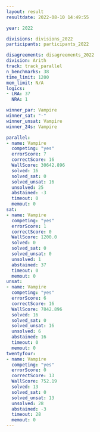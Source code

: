 ```yaml
---
layout: result
resultdate: 2022-08-10 14:49:55

year: 2022

divisions: divisions_2022
participants: participants_2022

disagreements: disagreements_2022
division: Arith
track: track_parallel
n_benchmarks: 38
time_limit: 1200
mem_limit: N/A
logics:
- LRA: 37
  NRA: 1

winner_par: Vampire
winner_sat: "-"
winner_unsat: Vampire
winner_24s: Vampire

parallel:
- name: Vampire
  competing: "yes"
  errorScore: 7
  correctScore: 16
  WallScore: 30642.896
  solved: 16
  solved_sat: 0
  solved_unsat: 16
  unsolved: 25
  abstained: -3
  timeout: 0
  memout: 0
sat:
- name: Vampire
  competing: "yes"
  errorScore: 1
  correctScore: 0
  WallScore: 1200.0
  solved: 0
  solved_sat: 0
  solved_unsat: 0
  unsolved: 1
  abstained: 37
  timeout: 0
  memout: 0
unsat:
- name: Vampire
  competing: "yes"
  errorScore: 6
  correctScore: 16
  WallScore: 7842.896
  solved: 16
  solved_sat: 0
  solved_unsat: 16
  unsolved: 6
  abstained: 16
  timeout: 0
  memout: 0
twentyfour:
- name: Vampire
  competing: "yes"
  errorScore: 0
  correctScore: 13
  WallScore: 752.19
  solved: 13
  solved_sat: 0
  solved_unsat: 13
  unsolved: 28
  abstained: -3
  timeout: 28
  memout: 0
---
```

